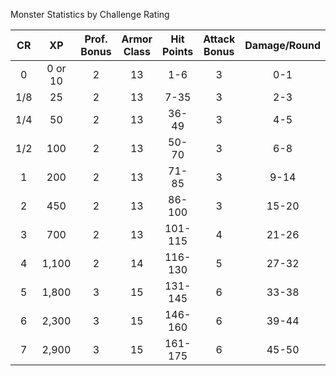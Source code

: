 Monster Statistics by Challenge Rating

| CR | XP | Prof. Bonus | Armor Class | Hit Points | Attack Bonus | Damage/Round | Save DC |
|:---:|:---:|:---:|:---:|:---:|:---:|:---:|:---:|
| 0 | 0 or 10 | 2 | 13 | 1-6 | 3 | 0-1 | 13 |
| 1/8 | 25 | 2 | 13 | 7-35 | 3 | 2-3 | 13 |
| 1/4 | 50 | 2 | 13 | 36-49 | 3 | 4-5 | 13 |
| 1/2 | 100 | 2 | 13 | 50-70 | 3 | 6-8 | 13 |
| 1 | 200 | 2 | 13 | 71-85 | 3 | 9-14 | 13 |
| 2 | 450 | 2 | 13 | 86-100 | 3 | 15-20 | 13 |
| 3 | 700 | 2 | 13 | 101-115 | 4 | 21-26 | 13 |
| 4 | 1,100 | 2 | 14 | 116-130 | 5 | 27-32 | 14 |
| 5 | 1,800 | 3 | 15 | 131-145 | 6 | 33-38 | 15 |
| 6 | 2,300 | 3 | 15 | 146-160 | 6 | 39-44 | 15 |
| 7 | 2,900 | 3 | 15 | 161-175 | 6 | 45-50 | 15 |